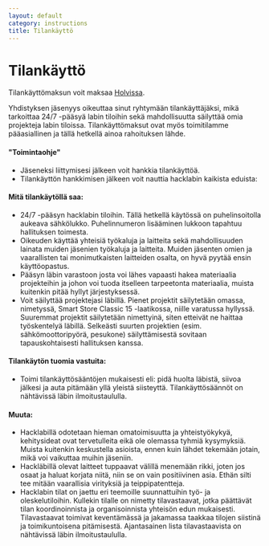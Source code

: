 ```yaml
---
layout: default
category: instructions
title: Tilankäyttö
---
```


# Tilankäyttö

Tilankäyttömaksun voit maksaa <a href="https://holvi.com/shop/hacklabmikkeli/">Holvissa</a>.

Yhdistyksen jäsenyys oikeuttaa sinut ryhtymään tilankäyttäjäksi, mikä tarkoittaa 24/7 -pääsyä labin tiloihin sekä mahdollisuutta säilyttää omia projekteja labin tiloissa. Tilankäyttömaksut ovat myös toimitilamme pääasiallinen ja tällä hetkellä ainoa rahoituksen lähde.

#### "Toimintaohje"

* Jäseneksi liittymisesi jälkeen voit hankkia tilankäyttöä.
* Tilankäyttön hankkimisen jälkeen voit nauttia hacklabin kaikista eduista:

#### Mitä tilankäytöllä saa:

* 24/7 -pääsyn hacklabin tiloihin. Tällä hetkellä käytössä on puhelinsoitolla aukeava sähkölukko. Puhelinnumeron lisääminen lukkoon tapahtuu hallituksen toimesta.
* Oikeuden käyttää yhteisiä työkaluja ja laitteita sekä mahdollisuuden lainata muiden jäsenien työkaluja ja laitteita. Muiden jäsenten omien ja vaarallisten tai monimutkaisten laitteiden osalta, on hyvä pyytää ensin käyttöopastus.
* Pääsyn läbin varastoon josta voi lähes vapaasti hakea materiaalia projekteihin ja johon voi tuoda itselleen tarpeetonta materiaalia, muista kuitenkin pitää hyllyt järjestyksessä.
* Voit säilyttää projektejasi läbillä. Pienet projektit säilytetään omassa, nimetyssä, Smart Store Classic 15 -laatikossa, niille varatussa hyllyssä. Suuremmat projektit säilytetään nimettyinä, siten etteivät ne haittaa työskentelyä läbillä. Selkeästi suurten projektien (esim. sähkömoottoripyörä, pesukone) säilyttämisestä sovitaan tapauskohtaisesti hallituksen kanssa.


#### Tilankäytön tuomia vastuita:

* Toimi tilankäyttösääntöjen mukaisesti eli: pidä huolta läbistä, siivoa jälkesi ja auta pitämään yllä yleistä siisteyttä. Tilankäyttösäännöt on nähtävissä läbin ilmoitustaululla.

#### Muuta:

* Hacklabillä odotetaan hieman omatoimisuutta ja yhteistyökykyä, kehitysideat ovat tervetulleita eikä ole olemassa tyhmiä kysymyksiä. Muista kuitenkin keskustella asioista, ennen kuin lähdet tekemään jotain, mikä voi vaikuttaa muihin jäseniin.
* Hackläbillä olevat laitteet tuppaavat välillä menemään rikki, joten jos osaat ja haluat korjata niitä, niin se on vain positiivinen asia. Ethän silti tee mitään vaarallisia virityksiä ja teippipatentteja.
* Hacklabin tilat on jaettu eri teemoille suunnattuihin työ- ja oleskelutiloihin. Kullekin tilalle on nimetty tilavastaavat, jotka päättävät tilan koordinoinnista ja organisoinnista yhteisön edun mukaisesti. Tilavastaavat toimivat keventämässä ja jakamassa taakkaa tilojen siistinä ja toimikuntoisena pitämisestä. Ajantasainen lista tilavastaavista on nähtävissä läbin ilmoitustaululla.
